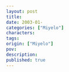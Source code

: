 ```yaml
---
layout: post
title: 
date: 2003-01-
categories: ["Miyelo"]
characters: 
tags: 
origin: ["Miyelo"]
pov: 
description: 
published: true
---
```

